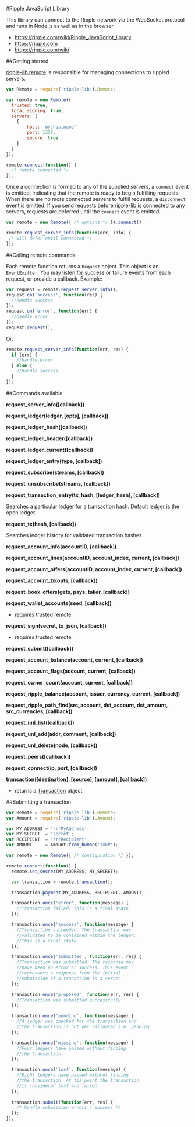 #Ripple JavaScript Library

This library can connect to the Ripple network via the WebSocket protocol and runs in Node.js as well as in the browser.

* https://ripple.com/wiki/Ripple_JavaScript_library
* https://ripple.com
* https://ripple.com/wiki

##Getting started

[ripple-lib.remote](https://github.com/ripple/ripple-lib/blob/develop/src/js/ripple/remote.js) is responsible for managing connections to rippled servers.

```js
var Remote = require('ripple-lib').Remote;

var remote = new Remote({
  trusted: true,
  local_signing: true,
  servers: [ 
    { 
        host: 'my.hostname'
      , port: 1337,
      , secure: true
    } 
  ]
});

remote.connect(function() {
  /* remote connected */
});
```

Once a connection is formed to any of the supplied servers, a `connect` event is emitted, indicating that the remote is ready to begin fulfilling requests. When there are no more connected servers to fulfill requests, a `disconnect` event is emitted. If you send requests before ripple-lib is connected to any servers, requests are deferred until the `connect` event is emitted.

```js
var remote = new Remote({ /* options */ }).connect();

remote.request_server_info(function(err, info) {
 /* will defer until connected */
}); 
```

##Calling remote commands

Each remote function returns a `Request` object. This object is an `EventEmitter`. You may listen for success or failure events from each request, or provide a callback. Example:

```js
var request = remote.request_server_info();
request.on('success', function(res) { 
  //handle success
});
request.on('error', function(err) { 
  //handle error
});
request.request();
```

Or:

```js
remote.request_server_info(function(err, res) {
  if (err) {
    //handle error
  } else {
    //handle success
  }
});
```

##Commands available

**request_server_info([callback])**

**request_ledger(ledger, [opts], [callback])**

**request_ledger_hash([callback])**

**request_ledger_header([callback])**

**request_ledger_current([callback])**

**request_ledger_entry(type, [callback])**

**request_subscribe(streams, [callback])**

**request_unsubscribe(streams, [callback])**

**request_transaction_entry(tx_hash, [ledger_hash], [callback])**

Searches a particular ledger for a transaction hash. Default ledger is the open ledger.

**request_tx(hash, [callback])**

Searches ledger history for validated transaction hashes.

**request_account_info(accountID, [callback])**

**request_account_lines(accountID, account_index, current, [callback])**

**request_account_offers(accountID, account_index, current, [callback])**

**request_account_tx(opts, [callback])**

**request_book_offers(gets, pays, taker, [callback])**

**request_wallet_accounts(seed, [callback])**

+ requires trusted remote

**request_sign(secret, tx_json, [callback])**

+ requires trusted remote

**request_submit([callback])**

**request_account_balance(account, current, [callback])**

**request_account_flags(account, current, [callback])**

**request_owner_count(account, current, [callback])**

**request_ripple_balance(account, issuer, currency, current, [callback])**

**request_ripple_path_find(src_account, dst_account, dst_amount, src_currencies, [callback])**

**request_unl_list([callback])**

**request_unl_add(addr, comment, [callback])**

**request_unl_delete(node, [callback])**

**request_peers([callback])**

**request_connect(ip, port, [callback])**

**transaction([destination], [source], [amount], [callback])**

+ returns a [Transaction](https://github.com/ripple/ripple-lib/blob/develop/src/js/ripple/transaction.js) object

##Submitting a transaction

```js
var Remote = require('ripple-lib').Remote;
var Amount = require('ripple-lib').Amount;

var MY_ADDRESS = 'rrrMyAddress';
var MY_SECRET  = 'secret';
var RECIPIENT  = 'rrrRecipient';
var AMOUNT     = Amount.from_human('1XRP');

var remote = new Remote({ /* configuration */ });

remote.connect(function() {
  remote.set_secret(MY_ADDRESS, MY_SECRET);

  var transaction = remote.transaction();

  transaction.payment(MY_ADDRESS, RECIPIENT, AMOUNT);

  transaction.once('error', function(message) {
    //Transaction failed. This is a final state
  });

  transaction.once('success', function(message) {
    //Transaction succeeded. The transaction was
    //validated to be contained within the ledger.
    //This is a final state
  });

  transaction.once('submitted', function(err, res) {
    //Transaction was submitted. The response may
    //have been an error or success. This event 
    //represents a response from the initial 
    //submission of a tranaction to a server
  });

  transaction.once('proposed', function(err, res) {
    //Transaction was submitted successfully
  });

  transaction.once('pending', function(message) {
    //A ledger was checked for the transaction and
    //the transaction is not yet validated i.e. pending
  });

  transaction.once('missing', function(message) {
    //Four ledgers have passed without finding
    //the transaction
  });

  transaction.once('lost', function(message) {
    //Eight ledgers have passed without finding
    //the transaction. At tis point the transaction
    //is considered lost and failed
  });
  
  transaction.submit(function(err, res) {
    /* handle submission errors / success */
  });
});
```


